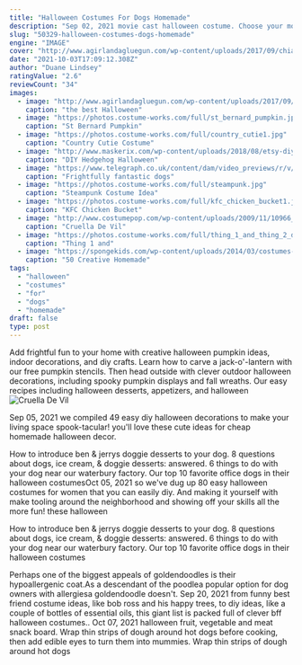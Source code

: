 ```yaml
---
title: "Halloween Costumes For Dogs Homemade"
description: "Sep 02, 2021 movie cast halloween costume. Choose your movie, assign each group member a character from the film, and roll out as an entire cast. Bonus points for giving your cute lap dog the lead"
slug: "50329-halloween-costumes-dogs-homemade"
engine: "IMAGE"
cover: "http://www.agirlandagluegun.com/wp-content/uploads/2017/09/chia-pet-pet-costume-plus-9-more-adorable-diy-halloween-costumes-for-dogs-cats.w1456.jpg"
date: "2021-10-03T17:09:12.308Z"
author: "Duane Lindsey"
ratingValue: "2.6"
reviewCount: "34"
images:
  - image: "http://www.agirlandagluegun.com/wp-content/uploads/2017/09/chia-pet-pet-costume-plus-9-more-adorable-diy-halloween-costumes-for-dogs-cats.w1456.jpg"
    caption: "the best Halloween"
  - image: "https://photos.costume-works.com/full/st_bernard_pumpkin.jpg"
    caption: "St Bernard Pumpkin"
  - image: "https://photos.costume-works.com/full/country_cutie1.jpg"
    caption: "Country Cutie Costume"
  - image: "http://www.maskerix.com/wp-content/uploads/2018/08/etsy-diy-hedgehog-costume-1.jpg"
    caption: "DIY Hedgehog Halloween"
  - image: "https://www.telegraph.co.uk/content/dam/video_previews/r/v/rvmjg1nze6z4vd2gj6owhh9jc6xvdmhk-xlarge.jpg"
    caption: "Frightfully fantastic dogs"
  - image: "https://photos.costume-works.com/full/steampunk.jpg"
    caption: "Steampunk Costume Idea"
  - image: "https://photos.costume-works.com/full/kfc_chicken_bucket1.jpg"
    caption: "KFC Chicken Bucket"
  - image: "http://www.costumepop.com/wp-content/uploads/2009/11/10966_1286147713088_1212001066_30866728_5149831_n-600x450.jpg"
    caption: "Cruella De Vil"
  - image: "https://photos.costume-works.com/full/thing_1_and_thing_2_dogs1.jpg"
    caption: "Thing 1 and"
  - image: "https://spongekids.com/wp-content/uploads/2014/03/costumes-for-kids/51-easy-pink-poodle-skirt.jpg"
    caption: "50 Creative Homemade"
tags:
  - "halloween"
  - "costumes"
  - "for"
  - "dogs"
  - "homemade"
draft: false
type: post
---
```


Add frightful fun to your home with creative halloween pumpkin ideas, indoor decorations, and diy crafts. Learn how to carve a jack-o'-lantern with our free pumpkin stencils. Then head outside with clever outdoor halloween decorations, including spooky pumpkin displays and fall wreaths. Our easy recipes including halloween desserts, appetizers, and halloween
![Cruella De Vil](http://www.costumepop.com/wp-content/uploads/2009/11/10966_1286147713088_1212001066_30866728_5149831_n-600x450.jpg "Cruella De Vil")

Sep 05, 2021 we compiled 49 easy diy halloween decorations to make your living space spook-tacular! you&#39;ll love these cute ideas for cheap homemade halloween decor.
<!--inArticleAds-->

<!--galleryOne-->

How to introduce ben & jerrys doggie desserts to your dog. 8 questions about dogs, ice cream, & doggie desserts: answered. 6 things to do with your dog near our waterbury factory. Our top 10 favorite office dogs in their halloween costumesOct 05, 2021 so we've dug up 80 easy halloween costumes for women that you can easily diy. And making it yourself with make tooling around the neighborhood and showing off your skills all the more fun! these halloween
<!--inArticleAds-->

<!--galleryTwo-->

How to introduce ben & jerrys doggie desserts to your dog. 8 questions about dogs, ice cream, & doggie desserts: answered. 6 things to do with your dog near our waterbury factory. Our top 10 favorite office dogs in their halloween costumes
<!--galleryThree-->

Perhaps one of the biggest appeals of goldendoodles is their hypoallergenic coat.As a descendant of the poodlea popular option for dog owners with allergiesa goldendoodle doesn't. Sep 20, 2021 from funny best friend costume ideas, like bob ross and his happy trees, to diy ideas, like a couple of bottles of essential oils, this giant list is packed full of clever bff halloween costumes.. Oct 07, 2021 halloween fruit, vegetable and meat snack board. Wrap thin strips of dough around hot dogs before cooking, then add edible eyes to turn them into mummies. Wrap thin strips of dough around hot dogs
